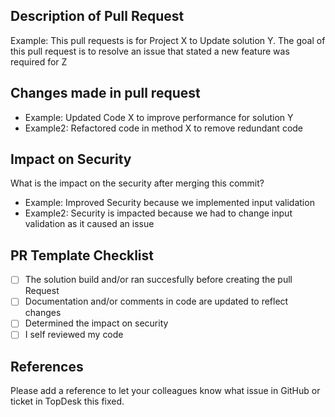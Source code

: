 ## Description of Pull Request
Example: This pull requests is for Project X to Update solution Y. The goal of this pull request is to resolve an issue that stated a new feature was required for Z

## Changes made in pull request

- Example: Updated Code X to improve performance for solution Y 
- Example2: Refactored code in method X to remove redundant code

## Impact on Security
What is the impact on the security after merging this commit?

- Example: Improved Security because we implemented input validation
- Example2: Security is impacted because we had to change input validation as it caused an issue 

## PR Template Checklist

- [ ] The solution build and/or ran succesfully before creating the pull Request
- [ ] Documentation and/or comments in code are updated to reflect changes
- [ ] Determined the impact on security
- [ ] I self reviewed my code

## References
Please add a reference to let your colleagues know what issue in GitHub or ticket in TopDesk this fixed.
